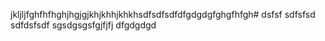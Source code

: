 jkljljfghfhfhghjhgjgjkhjkhhjkhkhsdfsdfsdfdfgdgdgfghgfhfgh#
dsfsf
sdfsfsd
sdfdsfsdf
sgsdgsgsfgjfjfj
dfgdgdgd
